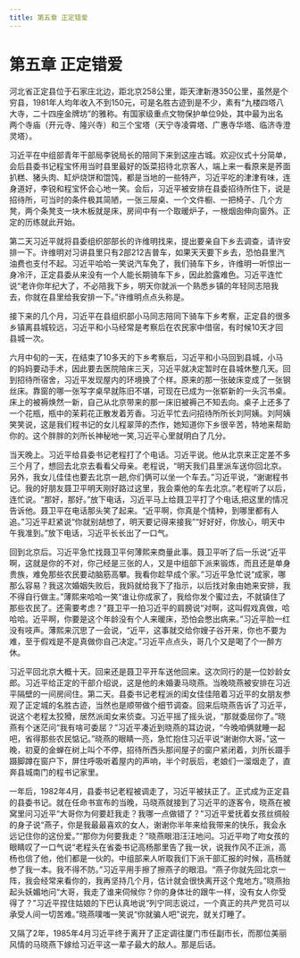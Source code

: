 ```yaml
---
title: 第五章 正定错爱
---
```


# 第五章 正定错爱

河北省正定县位于石家庄北边，距北京258公里，距天津新港350公里，虽然是个穷县，1981年人均年收入不到150元，可是名胜古迹到是不少，素有“九楼四塔八大寺，二十四座金牌坊”的雅称。有国家级重点文物保护单位9处，其中最为出名两个寺庙（开元寺、隆兴寺）和三个宝塔（天宁寺凌霄塔、广惠寺华塔、临济寺澄灵塔）。

习近平在中组部青年干部局李锐局长的陪同下来到这座古城。欢迎仪式十分简单，会后县委书记程宝怀用当时县里最好的饭菜招待北京客人，端上来一看原来是荞面扒糕、猪头肉、缸炉烧饼和馄饨，都是当地的一些特产，习近平吃的津津有味，连身道好，李锐和程宝怀会心地一笑。会后，习近平被安排在县委招待所住下，说是招待所，可当时的条件极其简陋，一张三屉桌、一个文件橱、一把椅子、几个方凳，两个条凳支一块木板就是床，房间中有一个取暖炉子，一根烟囱伸向窗外。正定的历练就此开始。

第二天习近平就将县委组织部部长的许维明找来，提出要亲自下乡去调查，请许安排一下。许维明对习讲县里只有2部212吉普车，如果天天要下乡去，恐怕县里汽油费也支付不起。习近平哈哈一笑说汽车免了，我们骑车下乡，许维明一听惊出一身冷汗，正定县委从来没有一个人能长期骑车下乡，因此脸露难色。习近平连忙说“老许你年纪大了，不必陪我下乡，明天你就派一个熟悉乡镇的年轻同志陪我去，你就在县里给我安排一下。”许维明点点头称是。

接下来的几个月，习近平在县组织部小马同志陪同下骑车下乡考察，正定县的很多乡镇离县城较远，习近平和小马经常是考察后在农民家中借宿，有时候10天才回县城一次。

六月中旬的一天，在结束了10多天的下乡考察后，习近平和小马回到县城，小马的妈妈要动手术，因此要去医院陪床三天，习近平就决定暂时在县城休整几天。回到招待所宿舍，习近平发现屋内的环境换了个样。原来的那一张破床变成了一张钢丝床。靠窗的哪一张写字桌早就陈旧不堪，可现在已成为一张崭新的一头沉书桌。床上的被褥焕然一新，自己从北京带来的那一床旧被褥己不知去向。桌子上还多了一个花瓶，瓶中的茉莉花正散发着芳香。习近平忙去问招待所所长刘阿姨。刘阿姨笑笑说，这是我们程书记的女儿程翠萍的杰作，她知道你下乡很辛苦，特地来帮助你的。这个胖胖的刘所长神秘地一笑,习近平心里就明白了几分。

当天晚上。习近平给县委书记老程打了个电话。习近平说。他从北京来正定差不多三个月了，想回去北京去看看父母亲。老程说，“明天我们县里派车送你回北京。另外，我女儿佳佳也要去北京一趟,你们俩可以坐一个车去。”习近平说，“谢谢程书记。我的好朋友聂卫平明天刚好路过这里，我会乘他的车去北京。”老程听了以后，连忙说。“那好，那好。”放下电话，习近平马上给聂卫平打了个电话,把这里的情况告诉他。聂卫平在电话那头笑了起来。“近平啊，你真是个情种，到哪里都有人追。”习近平赶紧说“你就别胡想了，明天要记得来接我”“好好好，你放心，明天中午我准到。”放下电话，习近平长长出了一口气。

回到北京后。习近平急忙找聂卫平何薄熙来商量此事。聂卫平听了后一乐说“近平啊，这就是你的不对，你己经是三张的人，又是中组部下派来锻炼，而且还是单身贵族，难免那些农民要动脑筋高攀。我看你趁早成个家。”习近平急忙说“成家，哪那么容易？我这次婚姻失败后，我妈就给我下了指示，以后找对象由她来安排，我不得自行做主。”薄熙来哈哈一笑“谁让你成家了，我给你发个蜜过去，不就镇住了那些农民了。还需要考虑？”聂卫平一拍习近平的肩膀说“对啊，这叫假戏真做，哈哈哈。近平啊，你要是这个年龄没有个人来暖床，恐怕会憋出病来。”习近平脸一红没有吱声。薄熙来沉思了一会说，“近平，这事就交给你嫂子谷开来，你也不要为难，至于假戏是不是真做你自己决定。”习近平点点头，哥几个又是喝了个一醉方休。

习近平回北京大概十天。回来还是聂卫平开车送他回来。这次同行的是一位妙龄女郎。习近平给正定的干部介绍说，这是他的未婚妻马晓燕。当晚晓燕被安排在习近平隔壁的一间房间住。第二天。县委书记老程派的闺女佳佳陪着习近平的女朋友参观了正定城的名胜古迹，当然也是顺带做个细节调查。回来后晓燕告诉了习近平，说这个老程太狡猾，居然派闺女来侦查。习近平摇了摇头说，“那就委屈你了。”晓燕有个迷茫问“我有啥可委屈？”习近平凑近到晓燕的耳边说，“今晚咱俩就睡一起吧，省得那些农民惦记。”晓燕的眼睛一亮，急忙抱住习近平说“谢谢你大哥。”这一晚，初夏的金蝉在树上叫个不停，招待所西头那间屋子的窗户紧闭着，刘所长蹑手蹑脚蹲在窗户下，屏住呼吸听着屋内的声响，半个时辰后，老娘们一溜烟走了，直奔县城南门的程书记家里。

一年后，1982年4月，县委书记老程被调走了，习近平被扶正了。正式成为正定县的县委书记。就在任命书宣布的当晚，马晓燕就接到了习近平的逐客令，晓燕在被窝里问习近平“大哥你为何要赶我走？我哪一点做错了？”习近平爱抚着女孩丝绸般的身子说“燕子，你是我最最喜欢的女人，谢谢你半年来给我带来的快乐，我会永远记住你的这份爱。”“那你为何要我走？”晓燕眼泪汪汪地问。习近平吻了吻女孩的眼睛叹了一口气说“老程头在省委书记高杨那里告了我一状，说我作风不正派，高杨也信了他，他们都是一伙的。中组部来人听取我们下派干部汇报的时候，高杨就参了我一本。我不得不防。”习近平用手擦了擦燕子的眼泪。“燕子你就先回北京一阵，我会经常来看你的，我再坚持几个月，估计就会很快离开这个鬼地方。”晓燕抬起头妖媚地问“大哥，我走了谁来伺候你？你的身体壮的跟牛一样，没有女人你受得了？”习近平捏住姑娘的下巴认真地说“列宁同志说过，一个真正的共产党员可以承受人间一切苦难。”晓燕噗嗤一笑说“你就骗人吧”说完，就关灯睡了。

又隔了2年，1985年4月习近平终于离开了正定调往厦门市任副市长，而那位美丽风情的马晓燕下嫁给习近平这一辈子最大的敌人。那是后话。
